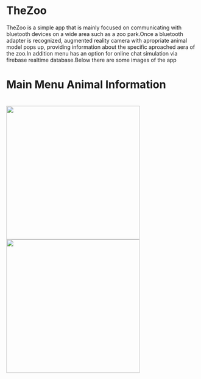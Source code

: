 # TheZoo
TheZoo is a simple app that is mainly focused on communicating with bluetooth devices on a wide area such as a zoo park.Once a bluetooth adapter is recognized, augmented reality camera with apropriate animal model pops up, providing information about the specific aproached aera of the zoo.In addition menu has an option  for online chat simulation via firebase realtime database.Below there are some images of the app
# Main Menu           Animal Information
# <img src="https://github.com/chronis98/TheZoo/blob/master/97313231_2661693807452515_4769953639139639296_n.jpg" width="350">    <img src="https://github.com/chronis98/TheZoo/blob/master/96451978_237875060983151_8783114627471900672_n.jpg" width="350">

